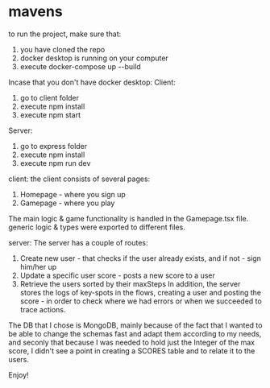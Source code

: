 # mavens
to run the project, make sure that:
1. you have cloned the repo
2. docker desktop is running on your computer
2. execute docker-compose up --build

Incase that you don't have docker desktop:
Client:
1. go to client folder
2. execute npm install
3. execute npm start

Server:
1. go to express folder
2. execute npm install
3. execute npm run dev



client:
the client consists of several pages: 
1. Homepage - where you sign up
2. Gamepage - where you play

The main logic & game functionality is handled in the Gamepage.tsx file.
generic logic & types were exported to different files.

server:
The server has a couple of routes:
1. Create new user - that checks if the user already exists, and if not - sign him/her up
2. Update a specific user score - posts a new score to a user
3. Retrieve the users sorted by their maxSteps
In addition, the server stores the logs of key-spots in the flows, creating a user and posting the score - in order to check where we had errors or when we succeeded to trace actions.

The DB that I chose is MongoDB, mainly because of the fact that I wanted to be able to change the schemas fast and adapt them according to my needs,
and seconly that because I was needed to hold just the Integer of the max score, I didn't see a point in creating a SCORES table and to relate it to the users.

Enjoy!

